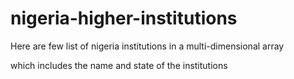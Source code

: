# nigeria-higher-institutions

Here are few list of nigeria institutions in a multi-dimensional array

which includes the name and state of the institutions

